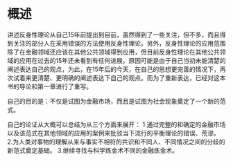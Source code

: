 # 概述
讲述反身性理论从自己15年前提出到目前，虽然得到了一些关注，但不多，而且得到关注的部分人在采用错误的方法使用反身性理论。另外，反身性理论的应用范围除了在金融领域还应该在其他公共领域得到应用，但目前反身性理论在其他公共领域的应用在过去的15年还未看到有任何进展。原因可能是由于自己当初未能清楚的阐述表达自己的观点，为此，在15年后的今天，在自己的思想更完善的情况下，再次试着来更清楚、更明确的阐述表达下自己的观点。而为了重新表达，已经对这本书的导论和第一章进行了重写。

自己的目的是：不仅是试图为金融市场，而且是试图为社会现象奠定了一个新的范式。

自己的论证从大概可以总结为从三个方面来展开：
1.通过完整的和确定的金融市场以及该范式在其他领域的应用的案例来批驳当下流行的平衡理论的错误、荒谬。
2.为人类对事物的理解从来与事实不相符的共识和不同人、不同情况之间的分歧的新范式奠定基础。
3.继续寻找与科学炼金术不同的金融炼金术。
